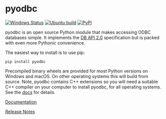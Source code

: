 # pyodbc

[![Windows Status](https://ci.appveyor.com/api/projects/status/github/mkleehammer/pyodbc?branch=master&svg=true&passingText=Windows%20build)](https://ci.appveyor.com/project/mkleehammer/pyodbc)
[![Ubuntu build](https://github.com/mkleehammer/pyodbc/actions/workflows/ubuntu_build.yml/badge.svg)](https://github.com/mkleehammer/pyodbc/actions/workflows/ubuntu_build.yml)
[![PyPI](https://img.shields.io/pypi/v/pyodbc?color=brightgreen)](https://pypi.org/project/pyodbc/)

pyodbc is an open source Python module that makes accessing ODBC databases simple.  It
implements the [DB API 2.0](https://www.python.org/dev/peps/pep-0249) specification but is
packed with even more Pythonic convenience.

The easiest way to install is to use pip:

    pip install pyodbc

Precompiled binary wheels are provided for most Python versions on Windows and macOS.  On other
operating systems this will build from source.  Note, pyodbc contains C++ extensions so you will
need a suitable C++ compiler on your computer to install pyodbc, for all operating systems.  See
the [docs](https://github.com/mkleehammer/pyodbc/wiki/Install) for details.

[Documentation](https://github.com/mkleehammer/pyodbc/wiki)

[Release Notes](https://github.com/mkleehammer/pyodbc/releases)
